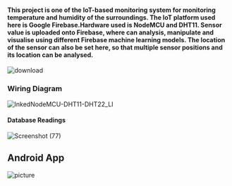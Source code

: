 #### This project is one of the IoT-based monitoring system for monitoring temperature and humidity of the surroundings. The IoT platform used here is Google Firebase.Hardware used is NodeMCU and DHT11. Sensor value is uploaded onto Firebase, where can analysis, manipulate and visualise using different Firebase machine learning models. The location of the sensor can also be set here, so that multiple sensor positions and its location can be analysed.


![download](https://user-images.githubusercontent.com/47140660/79683487-192f2e00-8248-11ea-92f2-539a41c56528.png)

### Wiring Diagram
![InkedNodeMCU-DHT11-DHT22_LI](https://user-images.githubusercontent.com/47140660/79683687-57791d00-8249-11ea-94a1-f81da85468b8.jpg)

#### Database Readings

![Screenshot (77)](https://user-images.githubusercontent.com/47140660/79683807-1f260e80-824a-11ea-8d72-25c85f58354e.png)

## Android App

![picture](https://user-images.githubusercontent.com/47140660/79747864-0c830680-832a-11ea-852f-9e74b6ff551f.png)




